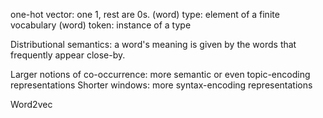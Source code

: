 one-hot vector: one 1, rest are 0s. 
(word) type: element of a finite vocabulary 
(word) token: instance of a type

Distributional semantics: a word's meaning is given by the words that frequently appear close-by. 

Larger notions of co-occurrence: more semantic or even topic-encoding representations
Shorter windows: more syntax-encoding representations

Word2vec